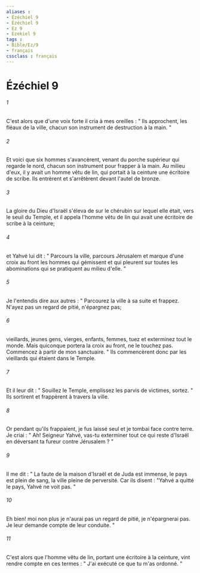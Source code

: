 ```yaml
---
aliases : 
- Ézéchiel 9
- Ézéchiel 9
- Ez 9
- Ezekiel 9
tags : 
- Bible/Ez/9
- français
cssclass : français
---
```


# Ézéchiel 9

###### 1
C'est alors que d'une voix forte il cria à mes oreilles : " Ils approchent, les fléaux de la ville, chacun son instrument de destruction à la main. " 
###### 2
Et voici que six hommes s'avancèrent, venant du porche supérieur qui regarde le nord, chacun son instrument pour frapper à la main. Au milieu d'eux, il y avait un homme vêtu de lin, qui portait à la ceinture une écritoire de scribe. Ils entrèrent et s'arrêtèrent devant l'autel de bronze. 
###### 3
La gloire du Dieu d'Israël s'éleva de sur le chérubin sur lequel elle était, vers le seuil du Temple, et il appela l'homme vêtu de lin qui avait une écritoire de scribe à la ceinture; 
###### 4
et Yahvé lui dit : " Parcours la ville, parcours Jérusalem et marque d'une croix au front les hommes qui gémissent et qui pleurent sur toutes les abominations qui se pratiquent au milieu d'elle. " 
###### 5
Je l'entendis dire aux autres : " Parcourez la ville à sa suite et frappez. N'ayez pas un regard de pitié, n'épargnez pas; 
###### 6
vieillards, jeunes gens, vierges, enfants, femmes, tuez et exterminez tout le monde. Mais quiconque portera la croix au front, ne le touchez pas. Commencez à partir de mon sanctuaire. " Ils commencèrent donc par les vieillards qui étaient dans le Temple. 
###### 7
Et il leur dit : " Souillez le Temple, emplissez les parvis de victimes, sortez. " Ils sortirent et frappèrent à travers la ville. 
###### 8
Or pendant qu'ils frappaient, je fus laissé seul et je tombai face contre terre. Je criai : " Ah! Seigneur Yahvé, vas-tu exterminer tout ce qui reste d'Israël en déversant ta fureur contre Jérusalem ? " 
###### 9
Il me dit : " La faute de la maison d'Israël et de Juda est immense, le pays est plein de sang, la ville pleine de perversité. Car ils disent : "Yahvé a quitté le pays, Yahvé ne voit pas. " 
###### 10
Eh bien! moi non plus je n'aurai pas un regard de pitié, je n'épargnerai pas. Je leur demande compte de leur conduite. " 
###### 11
C'est alors que l'homme vêtu de lin, portant une écritoire à la ceinture, vint rendre compte en ces termes : " J'ai exécuté ce que tu m'as ordonné. " 
